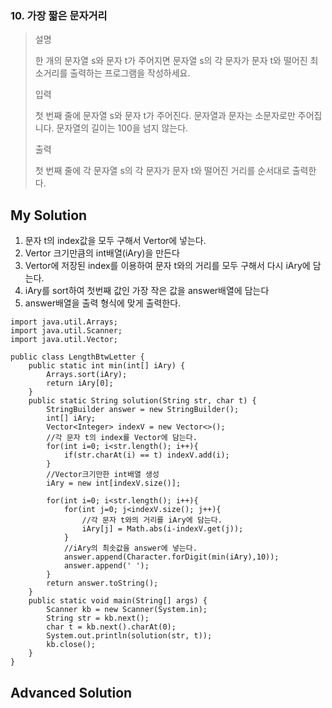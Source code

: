 ### 10. 가장 짧은 문자거리
>설명
>
>한 개의 문자열 s와 문자 t가 주어지면 문자열 s의 각 문자가 문자 t와 떨어진 최소거리를 출력하는 프로그램을 작성하세요.
>
>입력
>
>첫 번째 줄에 문자열 s와 문자 t가 주어진다. 문자열과 문자는 소문자로만 주어집니다.
>문자열의 길이는 100을 넘지 않는다.
>
>출력
>
>첫 번째 줄에 각 문자열 s의 각 문자가 문자 t와 떨어진 거리를 순서대로 출력한다.

## My Solution
1. 문자 t의 index값을 모두 구해서 Vertor에 넣는다.
2. Vertor 크기만큼의 int배열(iAry)을 만든다
3. Vertor에 저장된 index를 이용하여 문자 t와의 거리를 모두 구해서 다시 iAry에 담는다.
4. iAry를 sort하여 첫번째 값인 가장 작은 값을 answer배열에 담는다
5. answer배열을 출력 형식에 맞게 출력한다.

```
import java.util.Arrays;
import java.util.Scanner;
import java.util.Vector;

public class LengthBtwLetter {
    public static int min(int[] iAry) {
        Arrays.sort(iAry);
        return iAry[0];
    }
    public static String solution(String str, char t) {
        StringBuilder answer = new StringBuilder();
        int[] iAry;
        Vector<Integer> indexV = new Vector<>();
        //각 문자 t의 index를 Vector에 담는다.
        for(int i=0; i<str.length(); i++){
            if(str.charAt(i) == t) indexV.add(i); 
        }
        //Vector크기만한 int배열 생성
        iAry = new int[indexV.size()];

        for(int i=0; i<str.length(); i++){
            for(int j=0; j<indexV.size(); j++){
                //각 문자 t와의 거리를 iAry에 담는다.
                iAry[j] = Math.abs(i-indexV.get(j));  
            }
            //iAry의 최솟값을 answer에 넣는다.
            answer.append(Character.forDigit(min(iAry),10));
            answer.append(' ');
        }
        return answer.toString();
    }
    public static void main(String[] args) {
        Scanner kb = new Scanner(System.in);
        String str = kb.next();
        char t = kb.next().charAt(0);
        System.out.println(solution(str, t));
        kb.close();
    }
}
```
## Advanced Solution
